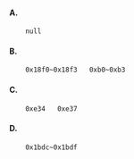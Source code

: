 #### A.
        null
#### B.
        0x18f0~0x18f3   0xb0~0xb3
#### C.
        0xe34   0xe37
#### D.
        0x1bdc~0x1bdf